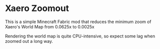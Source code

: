 # Xaero Zoomout

This is a simple Minecraft Fabric mod that reduces the minimum zoom of Xaero's World Map from 0.0625x to 0.0025x

Rendering the world map is quite CPU-intensive, so expect some lag when zoomed out a long way.